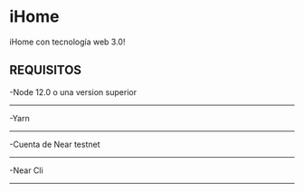 # iHome
iHome con tecnología web 3.0!

## REQUISITOS 
-Node 12.0 o una version superior
***
-Yarn
***
-Cuenta de Near testnet
***
-Near Cli
***

